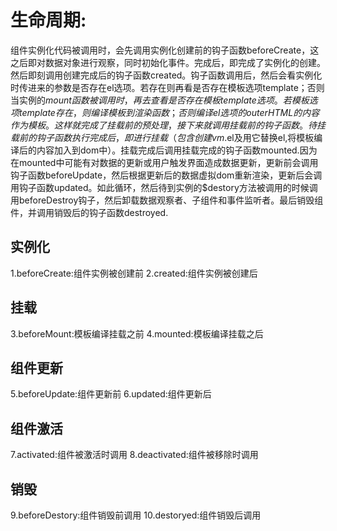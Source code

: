 # 生命周期:
  
  组件实例化代码被调用时，会先调用实例化创建前的钩子函数beforeCreate，这之后即对数据对象进行观察，同时初始化事件。完成后，即完成了实例化的创建。然后即刻调用创建完成后的钩子函数created。钩子函数调用后，然后会看实例化时传进来的参数是否存在el选项。若存在则再看是否存在模板选项template；否则当实例的$mount函数被调用时，再去查看是否存在模板template选项。若模板选项template存在，则编译模板到渲染函数；否则编译el选项的outerHTML的内容作为模板。这样就完成了挂载前的预处理，接下来就调用挂载前的钩子函数。待挂载前的钩子函数执行完成后，即进行挂载（包含创建vm.$el及用它替换el,将模板编译后的内容加入到dom中）。挂载完成后调用挂载完成的钩子函数mounted.因为在mounted中可能有对数据的更新或用户触发界面造成数据更新，更新前会调用钩子函数beforeUpdate，然后根据更新后的数据虚拟dom重新渲染，更新后会调用钩子函数updated。如此循环，然后待到实例的$destory方法被调用的时候调用beforeDestroy钩子，然后卸载数据观察者、子组件和事件监听者。最后销毁组件，并调用销毁后的钩子函数destroyed.


## 实例化
  1.beforeCreate:组件实例被创建前
  2.created:组件实例被创建后

## 挂载
  3.beforeMount:模板编译挂载之前
  4.mounted:模板编译挂载之后

## 组件更新
  5.beforeUpdate:组件更新前
  6.updated:组件更新后

## 组件激活
  7.activated:组件被激活时调用
  8.deactivated:组件被移除时调用

## 销毁
  9.beforeDestory:组件销毁前调用
  10.destoryed:组件销毁后调用

